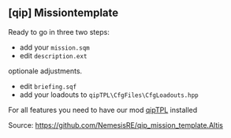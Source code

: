 ## [qip] Missiontemplate

Ready to go in three two steps:
* add your `mission.sqm`
* edit `description.ext`

optionale adjustments.
* edit `briefing.sqf`
* add your loadouts to `qipTPL\CfgFiles\CfgLoadouts.hpp`

For all features you need to have our mod [qipTPL](https://github.com/NemesisRE/qipTPL) installed

Source: https://github.com/NemesisRE/qip_mission_template.Altis
